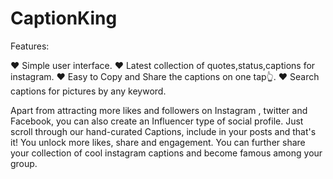 # CaptionKing
Features:

❤ Simple user interface.
❤ Latest collection of quotes,status,captions for instagram.
❤ Easy to Copy and Share the captions on one tap👆.
❤ Search captions for pictures by any keyword.

Apart from attracting more likes and followers on Instagram , twitter and Facebook, you can also create an Influencer type of social profile. Just scroll through our hand-curated Captions, include in your posts and that's it! You unlock more likes, share and engagement. You can further share your collection of cool instagram captions and become famous among your group.
